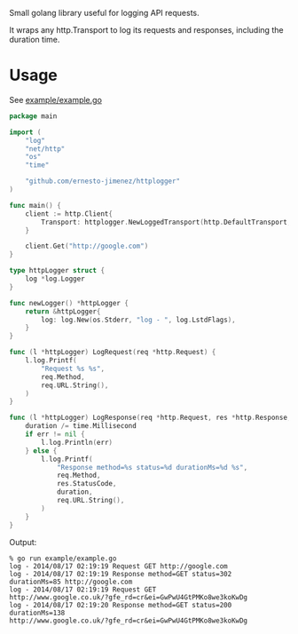Small golang library useful for logging API requests.

It wraps any http.Transport to log its requests and responses,
including the duration time.

# Usage

See [example/example.go](example/example.go)

```go
package main

import (
	"log"
	"net/http"
	"os"
	"time"

	"github.com/ernesto-jimenez/httplogger"
)

func main() {
	client := http.Client{
		Transport: httplogger.NewLoggedTransport(http.DefaultTransport, newLogger()),
	}

	client.Get("http://google.com")
}

type httpLogger struct {
	log *log.Logger
}

func newLogger() *httpLogger {
	return &httpLogger{
		log: log.New(os.Stderr, "log - ", log.LstdFlags),
	}
}

func (l *httpLogger) LogRequest(req *http.Request) {
	l.log.Printf(
		"Request %s %s",
		req.Method,
		req.URL.String(),
	)
}

func (l *httpLogger) LogResponse(req *http.Request, res *http.Response, err error, duration time.Duration) {
	duration /= time.Millisecond
	if err != nil {
		l.log.Println(err)
	} else {
		l.log.Printf(
			"Response method=%s status=%d durationMs=%d %s",
			req.Method,
			res.StatusCode,
			duration,
			req.URL.String(),
		)
	}
}
```

Output:

```
% go run example/example.go
log - 2014/08/17 02:19:19 Request GET http://google.com
log - 2014/08/17 02:19:19 Response method=GET status=302
durationMs=85 http://google.com
log - 2014/08/17 02:19:19 Request GET
http://www.google.co.uk/?gfe_rd=cr&ei=GwPwU4GtPMKo8we3koKwDg
log - 2014/08/17 02:19:20 Response method=GET status=200
durationMs=138
http://www.google.co.uk/?gfe_rd=cr&ei=GwPwU4GtPMKo8we3koKwDg
```
